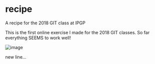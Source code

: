 # recipe
A recipe for the 2018 GIT class at IPGP

This is the first online exercise I made for the 2018 GIT classes.
So far everything SEEMS to work well!

![image](http://www.notempire.com/images/uploads/nom.jpg)

new line...
